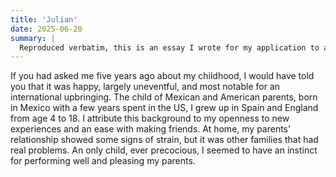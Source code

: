 ```yaml
---
title: 'Julian'
date: 2025-06-20
summary: |
  Reproduced verbatim, this is an essay I wrote for my application to a psychotherapist training programme. I share it here not only because of the importance of normalising the struggles that many of us face in life, but also because I hope that it will give others the courage to do their own deep work.
---
```


If you had asked me five years ago about my childhood, I would have told you that it was happy, largely uneventful, and most notable for an international upbringing. The child of Mexican and American parents, born in Mexico with a few years spent in the US, I grew up in Spain and England from age 4 to 18. I attribute this background to my openness to new experiences and an ease with making friends. At home, my parents' relationship showed some signs of strain, but it was other families that had real problems. An only child, ever precocious, I seemed to have an instinct for performing well and pleasing my parents.
